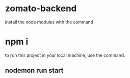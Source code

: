 # zomato-backend

install the node modules with the command

<h1>npm i </h1>


to run this project in your local machine, use the command.

<h2> nodemon run start </h2>


